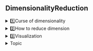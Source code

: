 ## DimensionalityReduction
 <details>
 <summary>1️⃣Curse of dimensionality</summary>
   <br>
  
 **📍Curse of dimentionality**
 
  -  Harder to visualize or see structure of 
  -  Hard to search in high dimension (more runtime)
  -  Need more data to get a good estimation of the data
 
 **📍To combat the curse of dimensionality**
 
 - **🌱Feature selection**: Keep only "Good" features
     - Drop features having missing values
     - Drop low variace column (a feature that is a constant)
     - Drop the feature by using forward (increase one by one feature) and backward (decrease one by one feature) elimination 

     > **Pro:** Useful when the user wants to know which feature matters

     > **Con:** Hard to select good features automatically

   **NOTE of Feature Selection** <br>

   0. Ask domain expertise which feature matters
   1. Use in Hackathon level (time limit days-a week), don't recommend to use in        other cases
   2. Proper methods for feature selection
       - Choose algorithms that handles high dimension well and do selection as a       by product ex Regression with L1 regularization (dan't same as L1 loss),          Tree-based classifiers (random forest, XGBoost)
       - Generic Algorithm: Optimization method, has objective and decision             variable that we want to change (Natural Selection), this algorithm also          can use for tuning hyperparameters in a neural network, and tuning                augmentation algorithms 
   
  -  **🌱Feature transformation (Feature extraction)**: Transform the original features into a smaller set of features, New features come from the combination of old features (Greedy algorithm)

             F(x1,x2,...,x10) --> (y1, y2)

     > **Pro:** more powerful

     > **Con:** harder to interpret the model

Before doing feature transformation, recommend to revise **Linear Algebra**, which has following importantant topics in the below topics


  -  **🌱Important Linear Algebra Concepts**:


**<li> 1. Matrix as a sequence of column vectors</li>**
        
  <img width="500" src="https://github.com/RadchaneepornC/DataScience-MachineLearning/blob/main/Images/LinearAlgebra_matrix1.png" style="display: block; margin-left: auto; margin-right: auto;">

  <img width="500" src="https://github.com/RadchaneepornC/DataScience-MachineLearning/blob/main/Images/LinearAlgebra_matrix2.png" style="display: block; margin-left: auto; margin-right: auto;">

  Fig: visualise matrix multiplication as a sequence of column vectors [source](https://www.youtube.com/watch?v=kYB8IZa5AuE&list=PLZHQObOWTQDPD3MizzM2xVFitgF8hE_ab&index=5)

  **<li> 2. View Eigendecomposition(ED) and Singular Value Decomposition (SVD) as rotations and stretches</li>**

  **<li> 3.Change basis from x,y coordinates to be on u by using PROJECTION</li>**
since we will use the concept of projection to project of each feature to the matrix and 
then maximize the variance after projection using 

                                 argmaxVar(wTx)


subject to the constraint that w is a unit vector. This maximization ensures that the chosen principal component (direction) captures the most significant variance present in the data




   


  
  **<li> 4.Covariance Matrix</li>**
          1. symmetric: real eigen values, eigen vectors are matually orthogonal 
          2. positive semi-definite(Convex function): semi because sometimes the variance can be zero, eigen              values are nonnegative
          3. positive definite: eigen values are positive --> garantee invertible

There are two aspects which has the same meaning: 

**Aspect I)** given a set of features as Random variables (RVs) 
**Aspect II)** see each data points as vector and go to cross product, minute mean, and  average
Covariance maxtrix in term of the vector view
- column of matrix stands for each vector of data point
- row of matrix stands for each feature
  




  **📍Goals of dimentional reduction**
  -  For better machine learning models
  -  For data visualization
 
</details>

<details>
 <summary>2️⃣How to reduce dimension</summary>
 <br>  
 
 **<li>📍Principle Component Analysis: PCA(unsupervised)</li>** solve Eigenvector ordered by Eigen value
             
  - goal: reduce dimension, but remain information
  - min dimensions = N train data 
       
   but not suit for classification problem, for this, use LCA instead

PCA does indeed transform a set of possibly correlated variables into a smaller number of uncorrelated variables (the principal components), the goal is to remove the least important principle components (the least of the variance one in the dataset) 

**Ex of PCA**


$$X = \begin{bmatrix}
1 & 2 \\
3 & 4 \\
5 & 6 \\
\end{bmatrix}$$

```python
import numpy as np

# Original data
X = np.array([[1, 2], [3, 4], [5, 6]])

```


**Step of PCA are following main steps belows:** <br>

**I) create principal components which are guaranteed to be uncorrelated if the data is projected onto them correctly**

   <li>Step 1: Standardize the Data - Standardize each feature to have a mean of zero and a standard deviation of one by using this formula</li>

$$z=\dfrac{x-\mu}{\sigma}$$

where: z = the standardized value, x = the original value, μ = the mean of the feature, and 
σ = the standard deviation of the feature

```python
# Calculate the mean of each feature
means = np.mean(X, axis=0)

# Calculate the standard deviation of each feature
std_devs = np.std(X, axis=0, ddof=1)

# Standardize the data
Z = (X - means) / std_devs
```

 <li>Step 2: Calculate the Covariance Matrix</li>

   $$\text{Cov}(X_i, X_j) = \frac{1}{n-1} \sum_{k=1}^{n} (x_{ki} - \mu_i)(x_{kj} - \mu_j)$$

for the standardized data, the means are zero, so the covariance matrix simplifies to 

$$\Sigma = \frac{1}{n - 1} Z^T Z$$

where Z = the matrix of standardized data

```python
# Step 2: Calculate the covariance matrix
covariance_matrix = np.cov(Z, rowvar=False)

# Display the standardized data and the covariance matrix
Z, covariance_matrix

```

result:
           (array([[-1., -1.],
                   [ 0.,  0.],
                   [ 1.,  1.]]),
             array([[1., 1.],
                   [1., 1.]]))

<li>Step 3: Compute Eigenvectors and Eigenvalues</li> 
The eigenvectors point in the direction of the principal components, and the eigenvalues give the amount of variance captured by each principal component







II) select the first few principal components(represent in eigenvectors), those with the largest eigenvalues(retain the majority of the useful information: max variance), and disregard the others, this step maybe include sub-step about optimization

  - Lagrange multiplier take a responsibility of maximizing the variance of the projected data while subjecting to the constraint the projection vector(principal component) has unit length (This standardization allows us to focus solely on the direction in which unit vector points, rather than being influenced by its magnitude, in othe words, allow us to compare the variance captured by different vectors measured on the same scale)
 
   
 **<li>📍LCA(supervised)</li>** got normalized Eigenvector
    
   - goal for classification
   - min dimensions = C-1 


</details>

 
 <details>
 <summary>3️⃣Visualization</summary>
   <br>
</details>
 
</details>

<details>
<summary>Topic
</summary>
 abcd
          <ul><details><summary>Subtopics</summary> </details></ul>
          <ul><details><summary>Subtopics</summary></details></ul>
 
</details>
